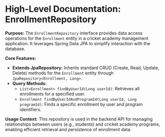 # High-Level Documentation: EnrollmentRepository

**Purpose:**
The `EnrollmentRepository` interface provides data access operations for the `Enrollment` entity in a cricket academy management application. It leverages Spring Data JPA to simplify interaction with the database.

**Core Features:**

- **Extends JpaRepository:** Inherits standard CRUD (Create, Read, Update, Delete) methods for the `Enrollment` entity through `JpaRepository<Enrollment, Long>`.
- **Query Methods:**
  - `List<Enrollment> findByUserId(Long userId)`: Retrieves all enrollments for a specified user.
  - `Enrollment findByUserIdAndProgramId(Long userId, Long programId)`: Finds a specific enrollment by user and program identifiers.

**Usage Context:**
This repository is used in the backend API for managing relationships between users (e.g., students) and cricket academy programs, enabling efficient retrieval and persistence of enrollment data.